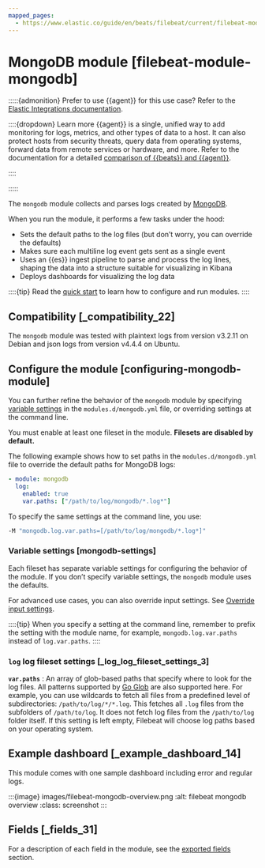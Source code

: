 ```yaml
---
mapped_pages:
  - https://www.elastic.co/guide/en/beats/filebeat/current/filebeat-module-mongodb.html
---
```


# MongoDB module [filebeat-module-mongodb]

:::::{admonition} Prefer to use {{agent}} for this use case?
Refer to the [Elastic Integrations documentation](integration-docs://reference/mongodb/index.md).

::::{dropdown} Learn more
{{agent}} is a single, unified way to add monitoring for logs, metrics, and other types of data to a host. It can also protect hosts from security threats, query data from operating systems, forward data from remote services or hardware, and more. Refer to the documentation for a detailed [comparison of {{beats}} and {{agent}}](docs-content://reference/fleet/index.md).

::::


:::::


The `mongodb` module collects and parses logs created by [MongoDB](https://www.mongodb.com/).

When you run the module, it performs a few tasks under the hood:

* Sets the default paths to the log files (but don’t worry, you can override the defaults)
* Makes sure each multiline log event gets sent as a single event
* Uses an {{es}} ingest pipeline to parse and process the log lines, shaping the data into a structure suitable for visualizing in Kibana
* Deploys dashboards for visualizing the log data

::::{tip}
Read the [quick start](/reference/filebeat/filebeat-installation-configuration.md) to learn how to configure and run modules.
::::



## Compatibility [_compatibility_22]

The `mongodb` module was tested with plaintext logs from version v3.2.11 on Debian and json logs from version v4.4.4 on Ubuntu.


## Configure the module [configuring-mongodb-module]

You can further refine the behavior of the `mongodb` module by specifying [variable settings](#mongodb-settings) in the `modules.d/mongodb.yml` file, or overriding settings at the command line.

You must enable at least one fileset in the module. **Filesets are disabled by default.**

The following example shows how to set paths in the `modules.d/mongodb.yml` file to override the default paths for MongoDB logs:

```yaml
- module: mongodb
  log:
    enabled: true
    var.paths: ["/path/to/log/mongodb/*.log*"]
```

To specify the same settings at the command line, you use:

```sh
-M "mongodb.log.var.paths=[/path/to/log/mongodb/*.log*]"
```


### Variable settings [mongodb-settings]

Each fileset has separate variable settings for configuring the behavior of the module. If you don’t specify variable settings, the `mongodb` module uses the defaults.

For advanced use cases, you can also override input settings. See [Override input settings](/reference/filebeat/advanced-settings.md).

::::{tip}
When you specify a setting at the command line, remember to prefix the setting with the module name, for example, `mongodb.log.var.paths` instead of `log.var.paths`.
::::



### `log` log fileset settings [_log_log_fileset_settings_3]

**`var.paths`**
:   An array of glob-based paths that specify where to look for the log files. All patterns supported by [Go Glob](https://golang.org/pkg/path/filepath/#Glob) are also supported here. For example, you can use wildcards to fetch all files from a predefined level of subdirectories: `/path/to/log/*/*.log`. This fetches all `.log` files from the subfolders of `/path/to/log`. It does not fetch log files from the `/path/to/log` folder itself. If this setting is left empty, Filebeat will choose log paths based on your operating system.


## Example dashboard [_example_dashboard_14]

This module comes with one sample dashboard including error and regular logs.

:::{image} images/filebeat-mongodb-overview.png
:alt: filebeat mongodb overview
:class: screenshot
:::


## Fields [_fields_31]

For a description of each field in the module, see the [exported fields](/reference/filebeat/exported-fields-mongodb.md) section.
